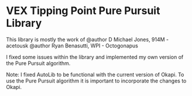 # VEX Tipping Point Pure Pursuit Library
This library is mostly the work of 
@author D Michael Jones, 914M - acetousk
@author Ryan Benasutti, WPI - Octogonapus

I fixed some issues within the library and implemented my own version of the Pure Pursuit algorithm.


Note: I fixed AutoLib to be functional with the current version of Okapi. To use the Pure Pursuit algorithm it is important to incorporate the changes to Okapi.
